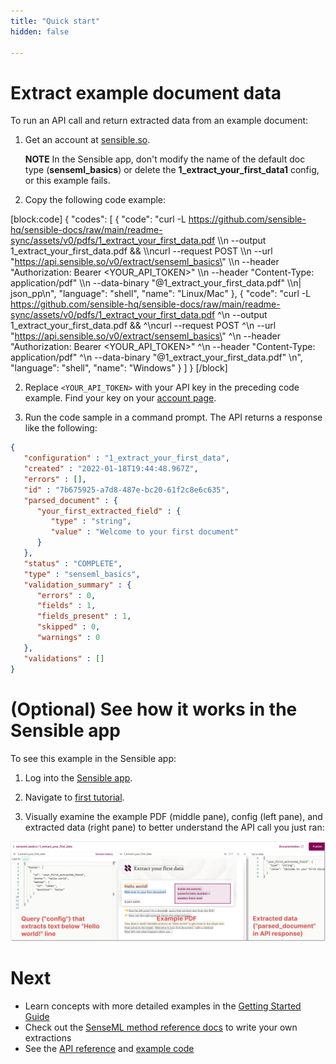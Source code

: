 ```yaml
---
title: "Quick start"
hidden: false

---
```


Extract example document data
=====

To run an API call and return extracted data from an example document: 

1. Get an account at [sensible.so](https://app.sensible.so/register).

    **NOTE** In the Sensible app, don't modify the name of the default doc type (**senseml_basics**) or delete the **1_extract_your_first_data1** config, or this example fails. 

2. Copy the following code example:

[block:code]
{
  "codes": [
    {
      "code": "curl -L https://github.com/sensible-hq/sensible-docs/raw/main/readme-sync/assets/v0/pdfs/1_extract_your_first_data.pdf \\\n  --output 1_extract_your_first_data.pdf && \\\ncurl --request POST \\\n  --url \"https://api.sensible.so/v0/extract/senseml_basics\" \\\n  --header \"Authorization: Bearer <YOUR_API_TOKEN>\" \\\n  --header \"Content-Type: application/pdf\" \\\n  --data-binary \"@1_extract_your_first_data.pdf\" \\\n| json_pp\n",
      "language": "shell",
      "name": "Linux/Mac"
    },
    {
      "code": "curl -L https://github.com/sensible-hq/sensible-docs/raw/main/readme-sync/assets/v0/pdfs/1_extract_your_first_data.pdf ^\n  --output 1_extract_your_first_data.pdf && ^\ncurl --request POST ^\n  --url \"https://api.sensible.so/v0/extract/senseml_basics\" ^\n  --header \"Authorization: Bearer <YOUR_API_TOKEN>\" ^\n  --header \"Content-Type: application/pdf\" ^\n  --data-binary \"@1_extract_your_first_data.pdf\" \n",
      "language": "shell",
      "name": "Windows"
    }
  ]
}
[/block]


2. Replace `<YOUR_API_TOKEN>` with your API key in the preceding code example. Find your key on your [account page](https://app.sensible.so/account/).

4. Run the code sample in a command prompt. The API returns a response like the following:

```json
{
   "configuration" : "1_extract_your_first_data",
   "created" : "2022-01-18T19:44:48.967Z",
   "errors" : [],
   "id" : "7b675925-a7d8-487e-bc20-61f2c8e6c635",
   "parsed_document" : {
      "your_first_extracted_field" : {
         "type" : "string",
         "value" : "Welcome to your first document"
      }
   },
   "status" : "COMPLETE",
   "type" : "senseml_basics",
   "validation_summary" : {
      "errors" : 0,
      "fields" : 1,
      "fields_present" : 1,
      "skipped" : 0,
      "warnings" : 0
   },
   "validations" : []
}
```

 

(Optional) See how it works in the Sensible app
=====

To see this example in the Sensible app:

1. Log into the [Sensible app](https://app.sensible.so/signin/).

2. Navigate to [first tutorial](https://app.sensible.so/editor/?d=senseml_basics&c=1_extract_your_first_data&g=1_extract_your_first_data).
   
3. Visually examine the example PDF (middle pane), config (left pane), and extracted data (right pane) to better understand the API call you just ran:
   

![Click to enlarge](https://raw.githubusercontent.com/sensible-hq/sensible-docs/main/readme-sync/assets/v0/images/final/quick_1.png) 



Next
===

- Learn concepts with more detailed examples in the [Getting Started Guide](doc:quickstart)
- Check out the [SenseML method reference docs](doc:methods) to write your own extractions
- See the [API reference](https://docs.sensible.so/reference/choosing-an-endpoint) and [example code](https://github.com/sensible-hq/sensible-code-examples)
